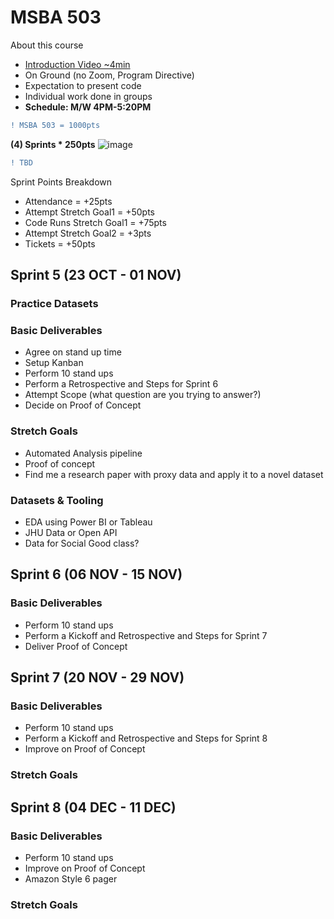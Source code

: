 # MSBA 503

About this course
- [Introduction Video ~4min](https://youtu.be/yyQPr18SAAs)
- On Ground (no Zoom, Program Directive)
- Expectation to present code
- Individual work done in groups
- **Schedule: M/W 4PM-5:20PM**


```diff
! MSBA 503 = 1000pts 
```

**(4) Sprints * 250pts**
![image](https://github.com/torero619/MSBA502/assets/86495415/a0ed22c2-6279-4a14-bfc3-42054276dd30)



```diff
! TBD
```

Sprint Points Breakdown

- Attendance = +25pts
- Attempt Stretch Goal1 = +50pts
- Code Runs Stretch Goal1 = +75pts
- Attempt Stretch Goal2 = +3pts
- Tickets = +50pts

## Sprint 5 (23 OCT - 01 NOV)

### Practice Datasets

### Basic Deliverables
- Agree on stand up time
- Setup Kanban
- Perform 10 stand ups
- Perform a Retrospective and Steps for Sprint 6
- Attempt Scope (what question are you trying to answer?)
- Decide on Proof of Concept

### Stretch Goals
* Automated Analysis pipeline
* Proof of concept
* Find me a research paper with proxy data and apply it to a novel dataset

### Datasets & Tooling
* EDA using Power BI or Tableau
* JHU Data or Open API
* Data for Social Good class? 

## Sprint 6 (06 NOV - 15 NOV)

### Basic Deliverables
* Perform 10 stand ups
* Perform a Kickoff and Retrospective and Steps for Sprint 7
* Deliver Proof of Concept

## Sprint 7 (20 NOV - 29 NOV)

### Basic Deliverables
* Perform 10 stand ups
* Perform a Kickoff and Retrospective and Steps for Sprint 8
* Improve on Proof of Concept

### Stretch Goals

## Sprint 8 (04 DEC - 11 DEC)

### Basic Deliverables
- Perform 10 stand ups
- Improve on Proof of Concept
- Amazon Style 6 pager

### Stretch Goals

